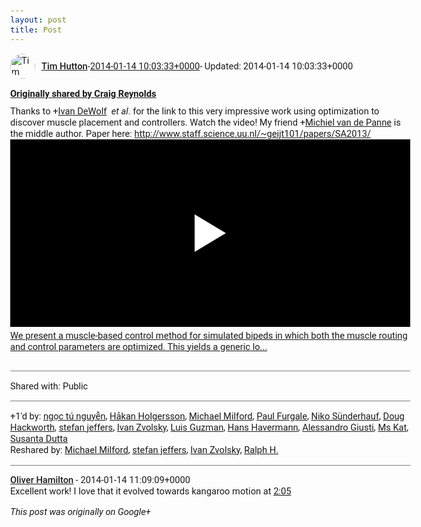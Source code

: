 ```yaml
---
layout: post
title: Post
---
```


<html><head><meta charset="utf-8"><title>Google+ post</title><style>body {font: 11pt Roboto, Arial, sans-serif; max-width: 640px; margin: 24px;}.author-photo {border-radius: 50%; margin-right: 10px; width: 40px;}.author {font-weight: 500;}.main-content {margin: 15px 0 15px;}.post-title {font-weight: bold;}.location {display: block; margin-top: 15px;}.location img {float: left; margin-right: 5px; width: 20px;}.media-link {display: inline-block; max-width: 100%; vertical-align: top;}.media-link p {margin-top: 5px; max-height: 4em; overflow: scroll;}.media {max-height: 100vh; max-width: 100%;}.video-placeholder {background: black; display: flex; height: 300px; max-width: 100%; width: 640px;}.play-icon {border-bottom: 30px solid transparent; border-left: 50px solid white; border-top: 30px solid transparent; color: white; margin: auto;}.album {max-height: 800px; overflow: scroll; width: calc(100vw - 48px);}.album .media-link {margin-right: 5px; max-width: 250px;}.album .media {max-height: 250px;}.link-embed {border-top: 1px solid lightgrey; display: block; margin-top: 20px;}.link-embed img {max-width: 100%;}.inline-link-embed {display: block;}.inline-link-embed img {vertical-align: middle;}.link-title {display: inline-block; font-size: medium; font-weight: 300; padding-left: 1em;}.reshare-attribution {display: block; font-weight: bold; margin-bottom: 10px;}.poll-image {margin-bottom: 5px; max-height: 300px; max-width: 500px;}.poll-choice {align-items: center; display: flex; margin-bottom: 5px; max-width: 500px;}.poll-choice-percentage {background-color: lightblue; height: 100%; left: 0; position: absolute; z-index: -1;}.poll-choice-selected {margin-right: 5px;}.poll-choice-results {border: 1px solid lightgray; border-radius: 5px; display: flex; line-height: 40px; overflow: hidden; padding: 0 8px; position: relative;}.poll-choice-results, .poll-choice-description {flex-grow: 1; margin-right: 10px;}.poll-choice-image {width: 100%;}.poll-choice-image, .poll-choice-image img {max-height: 40px; max-width: 100px;}.poll-choice-votes {max-height: 100px; overflow: auto;}.plus-entity-embed {color: black; display: block; text-decoration: none;}.plus-entity-embed-cover-photo {max-height: 300px; max-width: 100%;}.plus-entity-embed-info {padding: 0 1em 1em;}.plus-entity-embed-info h2 {font-weight: 500; margin: 10px 0;}.plus-entity-embed-info p {font-size: small; margin: 0;}.collection-owner-avatar {border-radius: 50%; border: 2px solid white; height: 40px; margin-top: -22px;}.visibility {padding: 1em 0; border-top: 1px solid grey;}.post-activity {padding: 1em 0; border-top: 1px solid grey;}.comments {border-top: 1px solid gray; padding-top: 1em;}.comment + .comment {margin-top: 1em;}.comment .media-link, .comment .inline-link-embed {margin-top: 5px;}</style></head><body><div style="margin-bottom:1em;"><div style="display:flex; align-items:center"><img class="author-photo" src="https://lh4.googleusercontent.com/-epo4ZZKNqEw/AAAAAAAAAAI/AAAAAAAAVSU/qu3LpcHEnoQ/s64-c/photo.jpg" alt="Tim Hutton"><a href="https://plus.google.com/+TimHutton" target="_blank" class="author">Tim Hutton</a> - <a target="_blank" href="https://plus.google.com/+TimHutton/posts/DjyudPFDHrE">2014-01-14 10:03:33+0000</a><span> - Updated: 2014-01-14 10:03:33+0000</span></div><div class="main-content"></div><div><a target="_blank" href="https://plus.google.com/+CraigReynolds/posts/KUck3xiELfi" class="reshare-attribution">Originally shared by Craig Reynolds</a>Thanks to <span class="proflinkWrapper"><span class="proflinkPrefix">+</span><a class="proflink bidi_isolate" href="https://plus.google.com/110838538679766163715" oid="110838538679766163715" >Ivan DeWolf</a></span>  <i>et al</i>. for the link to this very impressive work using optimization to discover muscle placement and controllers. Watch the video! My friend <span class="proflinkWrapper"><span class="proflinkPrefix">+</span><a class="proflink bidi_isolate" href="https://plus.google.com/115418766078048913018" oid="115418766078048913018" >Michiel van de Panne</a></span> is the middle author. Paper here: <a rel="nofollow" target="_blank" href="http://www.staff.science.uu.nl/~geijt101/papers/SA2013/" class="ot-anchor bidi_isolate" jslog="10929; track:click" dir="ltr">http://www.staff.science.uu.nl/~geijt101/papers/SA2013/</a><a href="http://www.youtube.com/watch?v=pgaEE27nsQw" target="_blank" class="media-link"><div class="video-placeholder" title="We present a muscle-based control method for simulated bipeds in which both the muscle routing and control parameters are optimized. This yields a generic lo..."><span class="play-icon"></span></div><p>We present a muscle-based control method for simulated bipeds in which both the muscle routing and control parameters are optimized. This yields a generic lo...</p></a></div></div><div class="visibility">Shared with: Public</div><div class="post-activity"><div class="plus-oners">+1'd by: <a href="https://plus.google.com/106595493933278982839">ngọc tú nguyễn</a>, <a href="https://plus.google.com/+HåkanHolgersson48">Håkan Holgersson</a>, <a href="https://plus.google.com/+MichaelMilford">Michael Milford</a>, <a href="https://plus.google.com/+PaulFurgale">Paul Furgale</a>, <a href="https://plus.google.com/+NikoSünderhauf">Niko Sünderhauf</a>, <a href="https://plus.google.com/111750881748363551870">Doug Hackworth</a>, <a href="https://plus.google.com/115958517486719853660">stefan jeffers</a>, <a href="https://plus.google.com/110973063220214963934">Ivan Zvolsky</a>, <a href="https://plus.google.com/+LuisGuzmanJr">Luis Guzman</a>, <a href="https://plus.google.com/101745241027004457169">Hans Havermann</a>, <a href="https://plus.google.com/108229705429173184955">Alessandro Giusti</a>, <a href="https://plus.google.com/103314842937793937248">Ms Kat</a>, <a href="https://plus.google.com/117418371197842388705">Susanta Dutta</a></div><div class="resharers">Reshared by: <a href="https://plus.google.com/+MichaelMilford">Michael Milford</a>, <a href="https://plus.google.com/115958517486719853660">stefan jeffers</a>, <a href="https://plus.google.com/110973063220214963934">Ivan Zvolsky</a>, <a href="https://plus.google.com/+RalphH007">Ralph H.</a></div></div><div class="comments"><div class="comment"><a target="_blank" href="https://plus.google.com/+OliverHamilton" class="author">Oliver Hamilton</a><span class="time"> - 2014-01-14 11:09:09+0000</span><div class="comment-content">Excellent work! I love that it evolved towards kangaroo motion at <a rel="nofollow" target="_blank" href="http://www.youtube.com/watch?v=pgaEE27nsQw&amp;t=2m05s" class="ot-anchor bidi_isolate" jslog="10929; track:click">2:05</a></div></div></div></body></html>

<i>This post was originally on Google+</i>